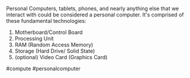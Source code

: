 
Personal Computers, tablets, phones, and nearly anything else that we interact with could be considered a personal computer. It's comprised of these fundamental technologies: 
1. Motherboard/Control Board
2. Processing Unit
3. RAM (Random Access Memory)
4. Storage (Hard Drive/ Solid State)
5. (optional) Video Card (Graphics Card)



#compute #personalcomputer